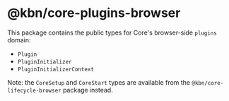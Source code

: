 # @kbn/core-plugins-browser

This package contains the public types for Core's browser-side `plugins` domain:
- `Plugin`
- `PluginInitializer`
- `PluginInitializerContext`

Note: the `CoreSetup` and `CoreStart` types are available from the `@kbn/core-lifecycle-browser` package instead.
